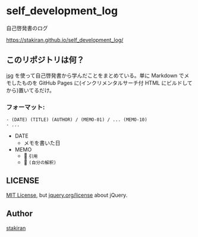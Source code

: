 # self_development_log
自己啓発書のログ

https://stakiran.github.io/self_development_log/

## このリポジトリは何？
[isg](https://github.com/stakiran/isg) を使って自己啓発書から学んだことをまとめている。単に Markdown でメモしたものを GitHub Pages に(インクリメンタルサーチ付 HTML にビルドしてから)置いてるだけ。

### フォーマット:

```
- (DATE) (TITLE) (AUTHOR) / (MEMO-01) / ... (MEMO-10)
- ...
```

- DATE
  - メモを書いた日
- MEMO
  - :notebook: `引用`
  - :speech_balloon: `(自分の解釈)`

## LICENSE
[MIT License](LICENSE), but [jquery.org/license](https://jquery.org/license/) about jQuery.

## Author
[stakiran](https://github.com/stakiran)
